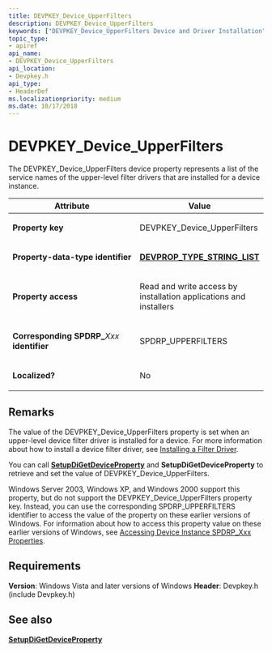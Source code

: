 ```yaml
---
title: DEVPKEY_Device_UpperFilters
description: DEVPKEY_Device_UpperFilters
keywords: ["DEVPKEY_Device_UpperFilters Device and Driver Installation"]
topic_type:
- apiref
api_name:
- DEVPKEY_Device_UpperFilters
api_location:
- Devpkey.h
api_type:
- HeaderDef
ms.localizationpriority: medium
ms.date: 10/17/2018
---
```


# DEVPKEY_Device_UpperFilters


The DEVPKEY_Device_UpperFilters device property represents a list of the service names of the upper-level filter drivers that are installed for a device instance.

<table>
<colgroup>
<col width="50%" />
<col width="50%" />
</colgroup>
<thead>
<tr>
<th>Attribute</th>
<th>Value</th>
</tr>
</thead>
<tbody>
<tr class="odd">
<td align="left"><p><strong>Property key</strong></p></td>
<td align="left"><p>DEVPKEY_Device_UpperFilters</p></td>
</tr>
<tr class="even">
<td align="left"><p><strong>Property-data-type identifier</strong></p></td>
<td align="left"><p><a href="devprop-type-string-list.md" data-raw-source="[&lt;strong&gt;DEVPROP_TYPE_STRING_LIST&lt;/strong&gt;](devprop-type-string-list.md)"><strong>DEVPROP_TYPE_STRING_LIST</strong></a></p></td>
</tr>
<tr class="odd">
<td align="left"><p><strong>Property access</strong></p></td>
<td align="left"><p>Read and write access by installation applications and installers</p></td>
</tr>
<tr class="even">
<td align="left"><p><strong>Corresponding SPDRP_</strong><em>Xxx</em> <strong>identifier</strong></p></td>
<td align="left"><p>SPDRP_UPPERFILTERS</p></td>
</tr>
<tr class="odd">
<td align="left"><p><strong>Localized?</strong></p></td>
<td align="left"><p>No</p></td>
</tr>
</tbody>
</table>

 

## Remarks

The value of the DEVPKEY_Device_UpperFilters property is set when an upper-level device filter driver is installed for a device. For more information about how to install a device filter driver, see [Installing a Filter Driver](./installing-a-filter-driver.md).

You can call [**SetupDiGetDeviceProperty**](/windows/win32/api/setupapi/nf-setupapi-setupdigetdevicepropertyw) and **SetupDiGetDeviceProperty** to retrieve and set the value of DEVPKEY_Device_UpperFilters.

Windows Server 2003, Windows XP, and Windows 2000 support this property, but do not support the DEVPKEY_Device_UpperFilters property key. Instead, you can use the corresponding SPDRP_UPPERFILTERS identifier to access the value of the property on these earlier versions of Windows. For information about how to access this property value on these earlier versions of Windows, see [Accessing Device Instance SPDRP_Xxx Properties](./accessing-device-instance-spdrp-xxx-properties.md).

## Requirements

**Version**: Windows Vista and later versions of Windows
**Header**: Devpkey.h (include Devpkey.h)


## See also


[**SetupDiGetDeviceProperty**](/windows/win32/api/setupapi/nf-setupapi-setupdigetdevicepropertyw)

 

